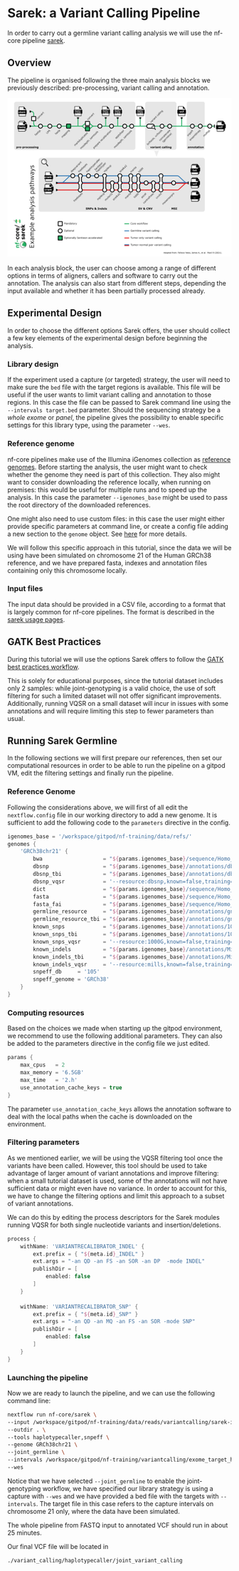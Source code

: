 # Sarek: a Variant Calling Pipeline

In order to carry out a germline variant calling analysis we will use the nf-core pipeline [sarek](https://nf-co.re/sarek/3.3.2).

## Overview

The pipeline is organised following the three main analysis blocks we previously described: pre-processing, variant calling and annotation.

![sarek_overview](./img/sarek_subway.png)

In each analysis block, the user can choose among a range of different options in terms of aligners, callers and software to carry out the annotation.
The analysis can also start from different steps, depending the input available and whether it has been partially processed already.

## Experimental Design

In order to choose the different options Sarek offers, the user should collect a few key elements of the experimental design before beginning the analysis.

### Library design

If the experiment used a capture (or targeted) strategy, the user will need to make sure the `bed` file with the target regions is available.
This file will be useful if the user wants to limit variant calling and annotation to those regions. 
In this case the file can be passed to Sarek command line using the `--intervals target.bed` parameter.
Should the sequencing strategy be a *whole exome* or *panel*, the pipeline gives the possibility to enable specific settings for this library type, using the parameter `--wes`.


### Reference genome

nf-core pipelines make use of the Illumina iGenomes collection as [reference genomes](https://nf-co.re/docs/usage/reference_genomes). 
Before starting the analysis, the user might want to check whether the genome they need is part of this collection.
They also might want to consider downloading the reference locally, when running on premises: this would be useful for multiple runs and to speed up the analysis. In this case the parameter `--igenomes_base` might be used to pass the root directory of the downloaded references.

One might also need to use custom files: in this case the user might either provide specific parameters at command line, or create a config file adding a new section to the `genome` object. See [here](https://nf-co.re/docs/usage/reference_genomes#custom-genomes) for more details.

We will follow this specific approach in this tutorial, since the data we will be using have been simulated on chromosome 21 of the Human GRCh38 reference, and we have prepared fasta, indexes and annotation files containing only this chromosome locally.


### Input files

The input data should be provided in a CSV file, according to a format that is largely common for nf-core pipelines.
The format is described in the [sarek usage pages](https://nf-co.re/sarek/3.3.2/docs/usage#input-sample-sheet-configurations).


## GATK Best Practices

During this tutorial we will use the options Sarek offers to follow the [GATK best practices workflow](https://gatk.broadinstitute.org/hc/en-us/articles/360035535932-Germline-short-variant-discovery-SNPs-Indels-).

This is solely for educational purposes, since the tutorial dataset includes only 2 samples: while joint-genotyping is a valid choice, the use of soft filtering for such a limited dataset will not offer significant improvements. Additionally, running VQSR on a small dataset will incur in issues with some annotations and will require limiting this step to fewer parameters than usual.


## Running Sarek Germline

In the following sections we will first prepare our references, then set our computational resources in order to be able to run the pipeline on a gitpod VM, edit the filtering settings and finally run the pipeline.

### Reference Genome

Following the considerations above, we will first of all edit the `nextflow.config` file in our working directory to add a new genome.
It is sufficient to add the following code to the `parameters` directive in the config.

```groovy
igenomes_base = '/workspace/gitpod/nf-training/data/refs/'
genomes {
	'GRCh38chr21' {
		bwa                   = "${params.igenomes_base}/sequence/Homo_sapiens_assembly38_chr21.fasta.{amb,ann,bwt,pac,sa}"
		dbsnp                 = "${params.igenomes_base}/annotations/dbsnp_146.hg38_chr21.vcf.gz"
		dbsnp_tbi             = "${params.igenomes_base}/annotations/dbsnp_146.hg38_chr21.vcf.gz.tbi"
		dbsnp_vqsr            = '--resource:dbsnp,known=false,training=true,truth=false,prior=2.0 dbsnp_146.hg38_chr21.vcf.gz'
		dict                  = "${params.igenomes_base}/sequence/Homo_sapiens_assembly38_chr21.dict"
		fasta                 = "${params.igenomes_base}/sequence/Homo_sapiens_assembly38_chr21.fasta"
		fasta_fai             = "${params.igenomes_base}/sequence/Homo_sapiens_assembly38_chr21.fasta.fai"
		germline_resource     = "${params.igenomes_base}/annotations/gnomAD.r2.1.1.GRCh38.PASS.AC.AF.only_chr21.vcf.gz"
		germline_resource_tbi = "${params.igenomes_base}/annotations/gnomAD.r2.1.1.GRCh38.PASS.AC.AF.only_chr21.vcf.gz.tbi"
		known_snps            = "${params.igenomes_base}/annotations/1000G_phase1.snps.high_confidence.hg38_chr21.vcf.gz"
		known_snps_tbi        = "${params.igenomes_base}/annotations/1000G_phase1.snps.high_confidence.hg38_chr21.vcf.gz.tbi"
		known_snps_vqsr       = '--resource:1000G,known=false,training=true,truth=true,prior=10.0 1000G_phase1.snps.high_confidence.hg38_chr21.vcf.gz'
		known_indels          = "${params.igenomes_base}/annotations/Mills_and_1000G_gold_standard.indels.hg38_chr21.vcf.gz"
		known_indels_tbi      = "${params.igenomes_base}/annotations/Mills_and_1000G_gold_standard.indels.hg38_chr21.vcf.gz.tbi"
		known_indels_vqsr     = '--resource:mills,known=false,training=true,truth=true,prior=10.0 Mills_and_1000G_gold_standard.indels.hg38_chr21.vcf.gz'
		snpeff_db     = '105'
		snpeff_genome = 'GRCh38'
	}
}
```

### Computing resources

Based on the choices we made when starting up the gitpod environment, we recommend to use the following additional parameters.
They can also be added to the parameters directive in the config file we just edited.

```groovy
params {
	max_cpus   = 2
    max_memory = '6.5GB'
    max_time   = '2.h'
	use_annotation_cache_keys = true
}
```

The parameter `use_annotation_cache_keys` allows the annotation software to deal with the local paths when the cache is downloaded on the environment.


### Filtering parameters

As we mentioned earlier, we will be using the VQSR filtering tool once the variants have been called.
However, this tool should be used to take advantage of larger amount of variant annotations and improve filtering: when a small tutorial dataset is used, some of the annotations will not have sufficient data or might even have no variance.
In order to account for this, we have to change the filtering options and limit this approach to a subset of variant annotations.

We can do this by editing the process descriptors for the Sarek modules running VQSR for both single nucleotide variants and insertion/deletions.

```groovy
process {
    withName: 'VARIANTRECALIBRATOR_INDEL' {
        ext.prefix = { "${meta.id}_INDEL" }
        ext.args = "-an QD -an FS -an SOR -an DP  -mode INDEL"
        publishDir = [
            enabled: false
        ]
    }

    withName: 'VARIANTRECALIBRATOR_SNP' {
        ext.prefix = { "${meta.id}_SNP" }
        ext.args = "-an QD -an MQ -an FS -an SOR -mode SNP"
        publishDir = [
            enabled: false
        ]
    }
}
```


### Launching the pipeline

Now we are ready to launch the pipeline, and we can use the following command line:

```bash
nextflow run nf-core/sarek \
--input /workspace/gitpod/nf-training/data/reads/variantcalling/sarek-input.csv \
--outdir . \
--tools haplotypecaller,snpeff \
--genome GRCh38chr21 \
--joint_germline \
--intervals /workspace/gitpod/nf-training/variantcalling/exome_target_hg38_chr21.bed \
--wes
```

Notice that we have selected `--joint_germline` to enable the joint-genotyping workflow, we have specified our library strategy is using a capture with `--wes` and we have provided a bed file with the targets with `--intervals`. 
The target file in this case refers to the capture intervals on chromosome 21 only, where the data have been simulated.

The whole pipeline from FASTQ input to annotated VCF should run in about 25 minutes.

Our final VCF file will be located in 

```bash
./variant_calling/haplotypecaller/joint_variant_calling
```
